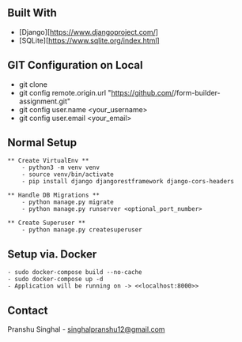 ## Built With
* [Django][https://www.djangoproject.com/]
* [SQLite][https://www.sqlite.org/index.html]


## GIT Configuration on Local
- git clone 
- git config remote.origin.url "https://github.com/<username>/form-builder-assignment.git"
- git config user.name <your_username>
- git config user.email <your_email>

## Normal Setup 
    ** Create VirtualEnv **
        - python3 -m venv venv
        - source venv/bin/activate
        - pip install django djangorestframework django-cors-headers

    ** Handle DB Migrations **
        - python manage.py migrate
        - python manage.py runserver <optional_port_number>

    ** Create Superuser **
        - python manage.py createsuperuser

## Setup via. Docker
    - sudo docker-compose build --no-cache
    - sudo docker-compose up -d
    - Application will be running on -> <<localhost:8000>>

## Contact
Pranshu Singhal - singhalpranshu12@gmail.com

